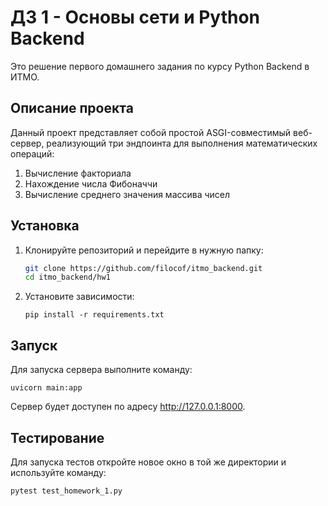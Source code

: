 # ДЗ 1 - Основы сети и Python Backend

Это решение первого домашнего задания по курсу Python Backend в ИТМО.

## Описание проекта

Данный проект представляет собой простой ASGI-совместимый веб-сервер, реализующий три эндпоинта для выполнения математических операций:

1. Вычисление факториала
2. Нахождение числа Фибоначчи
3. Вычисление среднего значения массива чисел

## Установка

1. Клонируйте репозиторий и перейдите в нужную папку:
   ```bash
   git clone https://github.com/filocof/itmo_backend.git
   cd itmo_backend/hw1

2. Установите зависимости:
   ```
   pip install -r requirements.txt
   ```

## Запуск
Для запуска сервера выполните команду:
```
uvicorn main:app
```

Сервер будет доступен по адресу http://127.0.0.1:8000.

## Тестирование
Для запуска тестов откройте новое окно в той же директории и используйте команду:
```
pytest test_homework_1.py
```
